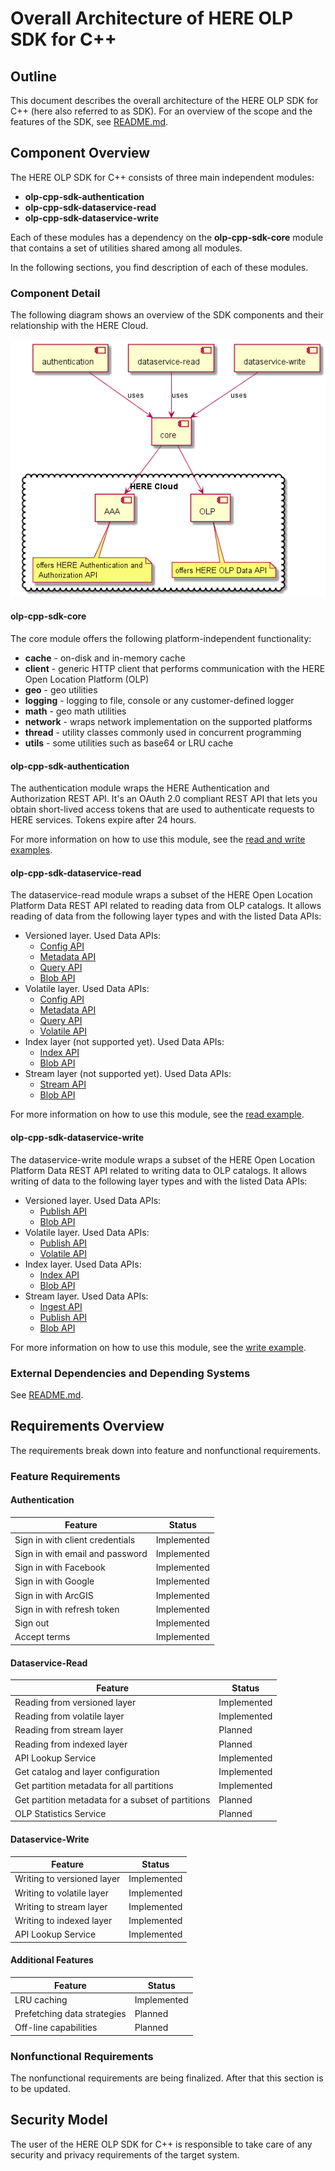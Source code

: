 # Overall Architecture of HERE OLP SDK for C++

## Outline

This document describes the overall architecture of the HERE OLP SDK for C++ (here also referred to as SDK). For an overview of the scope and the features of the SDK, see [README.md](../README.md#why-use).

## Component Overview

The HERE OLP SDK for C++ consists of three main independent modules:

* **olp-cpp-sdk-authentication**
* **olp-cpp-sdk-dataservice-read**
* **olp-cpp-sdk-dataservice-write**

Each of these modules has a dependency on the **olp-cpp-sdk-core** module that contains a set of utilities shared among all modules.

In the following sections, you find description of each of these modules.

### Component Detail

The following diagram shows an overview of the SDK components and their relationship with the HERE Cloud.

![component_overview](diagrams/sdk-module-overview.png "HERE OLP SDK for C++ Component Overview")

#### olp-cpp-sdk-core

The core module offers the following platform-independent functionality:

* **cache** - on-disk and in-memory cache
* **client** - generic HTTP client that performs communication with the HERE Open Location Platform (OLP)
* **geo** - geo utilities
* **logging** - logging to file, console or any customer-defined logger
* **math** - geo math utilities
* **network** - wraps network implementation on the supported platforms
* **thread** - utility classes commonly used in concurrent programming
* **utils** - some utilities such as base64 or LRU cache

#### olp-cpp-sdk-authentication

The authentication module wraps the HERE Authentication and Authorization REST API. It's an OAuth 2.0 compliant REST API that lets you obtain short-lived access tokens that are used to authenticate requests to HERE services. Tokens expire after 24 hours.

For more information on how to use this module, see the [read and write examples](../docs).

#### olp-cpp-sdk-dataservice-read

The dataservice-read module wraps a subset of the HERE Open Location Platform Data REST API related to reading data from OLP catalogs. It allows reading of data from the following layer types and with the listed Data APIs:

* Versioned layer. Used Data APIs:
  * [Config API](https://developer.here.com/olp/documentation/data-store/api-reference-config.html)
  * [Metadata API](https://developer.here.com/olp/documentation/data-store/api-reference-metadata.html)
  * [Query API](https://developer.here.com/olp/documentation/data-store/api-reference-query.html)
  * [Blob API](https://developer.here.com/olp/documentation/data-store/api-reference-blob.html)
* Volatile layer. Used Data APIs:
  * [Config API](https://developer.here.com/olp/documentation/data-store/api-reference-config.html)
  * [Metadata API](https://developer.here.com/olp/documentation/data-store/api-reference-metadata.html)
  * [Query API](https://developer.here.com/olp/documentation/data-store/api-reference-query.html)
  * [Volatile API](https://developer.here.com/olp/documentation/data-store/api-reference-volatile-blob.html)
* Index layer (not supported yet). Used Data APIs:
  * [Index API](https://developer.here.com/olp/documentation/data-store/api-reference-index.html)
  * [Blob API](https://developer.here.com/olp/documentation/data-store/api-reference-blob.html)
* Stream layer (not supported yet). Used Data APIs:
  * [Stream API](https://developer.here.com/olp/documentation/data-store/api-reference-stream.html)
  * [Blob API](https://developer.here.com/olp/documentation/data-store/api-reference-blob.html)

For more information on how to use this module, see the [read example](dataservice-read-catalog-example.md).

#### olp-cpp-sdk-dataservice-write

The dataservice-write module wraps a subset of the HERE Open Location Platform Data REST API related to writing data to OLP catalogs. It allows writing of data to the following layer types and with the listed Data APIs:

* Versioned layer. Used Data APIs:
  * [Publish API](https://developer.here.com/olp/documentation/data-store/api-reference-publish.html)
  * [Blob API](https://developer.here.com/olp/documentation/data-store/api-reference-blob.html)
* Volatile layer. Used Data APIs:
  * [Publish API](https://developer.here.com/olp/documentation/data-store/api-reference-publish.html)
  * [Volatile API](https://developer.here.com/olp/documentation/data-store/api-reference-volatile-blob.html)
* Index layer. Used Data APIs:
  * [Index API](https://developer.here.com/olp/documentation/data-store/api-reference-index.html)
  * [Blob API](https://developer.here.com/olp/documentation/data-store/api-reference-blob.html)
* Stream layer. Used Data APIs:
  * [Ingest API](https://developer.here.com/olp/documentation/data-store/api-reference-ingest.html)
  * [Publish API](https://developer.here.com/olp/documentation/data-store/api-reference-publish.html)
  * [Blob API](https://developer.here.com/olp/documentation/data-store/api-reference-blob.html)

For more information on how to use this module, see the [write example](dataservice-write-example.md).

### External Dependencies and Depending Systems

See [README.md](../README.md#dependencies).

## Requirements Overview

The requirements break down into feature and nonfunctional requirements.

### Feature Requirements

#### Authentication

Feature                          |  Status
---------------------------------|--------------
Sign in with client credentials  | Implemented
Sign in with email and password  | Implemented
Sign in with Facebook            | Implemented
Sign in with Google              | Implemented
Sign in with ArcGIS              | Implemented
Sign in with refresh token       | Implemented
Sign out                         | Implemented
Accept terms                     | Implemented

#### Dataservice-Read

Feature                          |  Status
---------------------------------|--------------
Reading from versioned layer     | Implemented
Reading from volatile layer      | Implemented
Reading from stream layer        | Planned
Reading from indexed layer       | Planned
API Lookup Service               | Implemented
Get catalog and layer configuration | Implemented
Get partition metadata for all partitions | Implemented
Get partition metadata for a subset of partitions | Planned
OLP Statistics Service  | Planned

#### Dataservice-Write

Feature                          |  Status
---------------------------------|--------------
Writing to versioned layer       | Implemented
Writing to volatile layer        | Implemented
Writing to stream layer          | Implemented
Writing to indexed layer         | Implemented
API Lookup Service               | Implemented

#### Additional Features

Feature                          |  Status
---------------------------------|--------------
LRU caching                      | Implemented
Prefetching data strategies      | Planned
Off-line capabilities            | Planned

### Nonfunctional Requirements

The nonfunctional requirements are being finalized. After that this section is to be updated.

## Security Model

The user of the HERE OLP SDK for C++ is responsible to take care of any security and privacy requirements of the target system.
